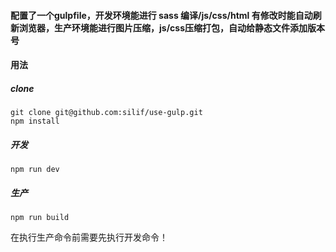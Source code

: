 #### 配置了一个gulpfile，开发环境能进行 sass 编译/js/css/html 有修改时能自动刷新浏览器，生产环境能进行图片压缩，js/css压缩打包，自动给静态文件添加版本号
#### 用法
##### clone
```shell
git clone git@github.com:silif/use-gulp.git
npm install
```
##### 开发
```shell
npm run dev
```
##### 生产
```shell
npm run build
```
在执行生产命令前需要先执行开发命令！